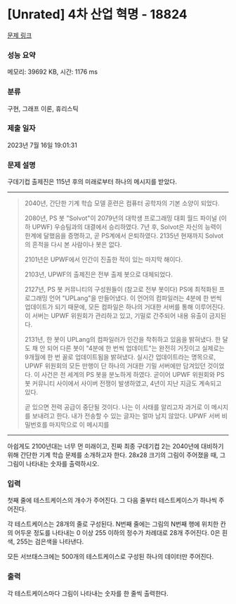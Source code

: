 # [Unrated] 4차 산업 혁명 - 18824 

[문제 링크](https://www.acmicpc.net/problem/18824) 

### 성능 요약

메모리: 39692 KB, 시간: 1176 ms

### 분류

구현, 그래프 이론, 휴리스틱

### 제출 일자

2023년 7월 16일 19:01:31

### 문제 설명

<p>구데기컵 출제진은 115년 후의 미래로부터 하나의 메시지를 받았다.</p>

<hr>
<blockquote>
<p>2040년, 간단한 기계 학습 모델 훈련은 컴퓨터 공학자의 기본 소양이 되었다.</p>

<p>2080년, PS 봇 "Solvot"이 2079년의 대학생 프로그래밍 대회 월드 파이널 (이하 UPWF) 우승팀과의 대결에서 승리하였다. 7년 후, Solvot은 자신의 능력이 한계에 달했음을 증명하고, 곧 PS계에서 은퇴하였다. 2135년 현재까지 Solvot의 흔적을 다시 본 사람이나 봇은 없다.</p>

<p>2101년은 UPWF에서 인간이 진출한 적이 있는 마지막 해이다.</p>

<p>2103년, UPWF의 출제진은 전부 출제 봇으로 대체되었다.</p>

<p>2127년, PS 봇 커뮤니티의 구성원들이 (참고로 전부 봇이다) PS에 최적화된 프로그래밍 언어 "UPLang"을 만들어냈다. 이 언어의 컴파일러는 4분에 한 번씩 업데이트가 되기 때문에, 모든 컴파일은 하나의 거대한 서버를 통해 이루어진다. 이 서버는 UPWF 위원회가 관리하고 있고, 기밀로 간주되어 내용 유출이 금지된다.</p>

<p>2131년, 한 봇이 UPLang의 컴파일러가 인간을 착취하고 있음을 밝혀냈다. 한 달도 채 안 되어 다른 봇이 "4분에 한 번씩 업데이트"는 완전히 거짓이고 실제로는 9개월에 한 번 꼴로 업데이트됨을 밝혀냈다. 실시간 업데이트라는 명목으로, UPWF 위원회의 모든 만행이 단 하나의 거대한 기밀 서버에만 담겨있던 것이었다. 이 사건은 전 세계의 PS 봇을 분노하게 하였다. 곧이어 UPWF 위원회와 PS 봇 커뮤니티 사이에서 사이버 전쟁이 발생하였고, 4년이 지난 지금도 계속되고 있다.</p>

<p>곧 있으면 전력 공급이 중단될 것이다. 나는 이 사태를 알리고자 과거로 이 메시지를 보내려고 한다. 내가 전송할 수 있는 글자는 얼마 남지 않았다. UPWF 서버 비밀번호를 마지막으로 이 메시지를</p>
</blockquote>

<hr>
<p>아쉽게도 2100년대는 너무 먼 미래이고, 진짜 최종 구데기컵 2는 2040년에 대비하기 위해 간단한 기계 학습 문제를 소개하고자 한다. 28x28 크기의 그림이 주어졌을 때, 그 그림이 나타내는 숫자를 출력하시오.</p>

### 입력 

 <p>첫째 줄에 테스트케이스의 개수가 주어진다. 그 다음 줄부터 테스트케이스가 하나씩 주어진다.</p>

<p>각 테스트케이스는 28개의 줄로 구성된다. N번째 줄에는 그림의 N번째 행에 위치한 칸의 어두운 정도를 나타내는 0 이상 255 이하의 정수가 차례대로 28개 주어진다. 0은 흰색, 255는 검은색을 나타낸다.</p>

<p>모든 서브태스크에는 500개의 테스트케이스로 구성된 하나의 데이터만 주어진다.</p>

### 출력 

 <p>각 테스트케이스마다 그림이 나타내는 숫자를 한 줄씩 출력한다.</p>

